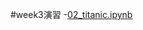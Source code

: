 #week3演習
  -[02_titanic.ipynb](https://colab.research.google.com/drive/1V3mQE5Rj1GkcNfL-zNlDlS1Bj7S5cHJ4#scrollTo=AiAU_FldUWmM)
